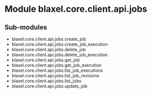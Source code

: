 Module blaxel.core.client.api.jobs
==================================

Sub-modules
-----------
* blaxel.core.client.api.jobs.create_job
* blaxel.core.client.api.jobs.create_job_execution
* blaxel.core.client.api.jobs.delete_job
* blaxel.core.client.api.jobs.delete_job_execution
* blaxel.core.client.api.jobs.get_job
* blaxel.core.client.api.jobs.get_job_execution
* blaxel.core.client.api.jobs.list_job_executions
* blaxel.core.client.api.jobs.list_job_revisions
* blaxel.core.client.api.jobs.list_jobs
* blaxel.core.client.api.jobs.update_job